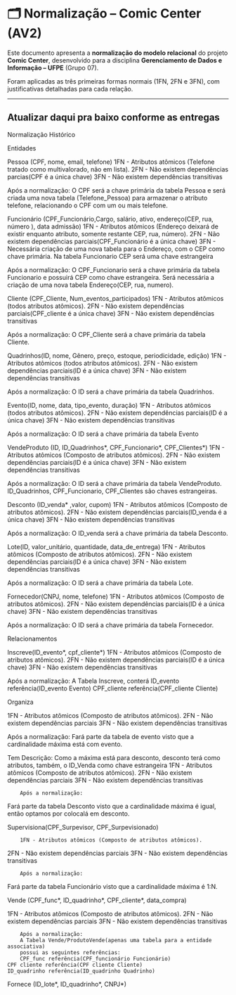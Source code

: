 
# 🗂️ Normalização – Comic Center (AV2)

Este documento apresenta a **normalização do modelo relacional** do projeto **Comic Center**, desenvolvido para a disciplina **Gerenciamento de Dados e Informação – UFPE** (Grupo 07).

Foram aplicadas as três primeiras formas normais (1FN, 2FN e 3FN), com justificativas detalhadas para cada relação.

---
## Atualizar daqui pra baixo conforme as entregas

Normalização
Histórico

Entidades	

Pessoa (CPF, nome, email, telefone)
1FN - Atributos atômicos (Telefone tratado como multivalorado, não em lista).
2FN - Não existem dependências parcias(CPF é a única chave)
3FN - Não existem dependências transitivas

Após a normalização:
 O CPF será a chave primária da tabela Pessoa e será criada uma nova tabela (Telefone_Pessoa) para armazenar o atributo telefone, relacionando o CPF com um ou mais telefone.

Funcionário (CPF_Funcionário,Cargo, salário, ativo, endereço(CEP, rua, número ), data admissão)
1FN - Atributos atômicos (Endereço deixará de existir enquanto atributo, somente restante CEP, rua, número).
2FN - Não existem dependências parciais(CPF_Funcionário é a única chave)
3FN - Necessária criação de uma nova tabela para o Endereço, com o CEP como chave primária. Na tabela Funcionario CEP será uma chave estrangeira

Após a normalização: 
O CPF_Funcionario será a chave primária da tabela Funcionario e possuirá 
CEP como chave estrangeira. Será necessária a criação de uma nova tabela Endereço(CEP, rua, numero).

Cliente (CPF_Cliente, Num_eventos_participados)
1FN - Atributos atômicos (todos atributos atômicos).
2FN - Não existem dependências parciais(CPF_cliente é a única chave)
3FN - Não existem dependências transitivas

Após a normalização: 
O CPF_Cliente será a chave primária da tabela Cliente.


Quadrinhos(ID, nome, Gênero, preço, estoque, periodicidade, edição)
1FN - Atributos atômicos (todos atributos atômicos).
2FN - Não existem dependências parciais(ID é a única chave)
3FN - Não existem dependências transitivas

Após a normalização: 
O ID será a chave primária da tabela Quadrinhos.


Evento(ID, nome, data, tipo_evento, duração)
1FN - Atributos atômicos (todos atributos atômicos).
2FN - Não existem dependências parciais(ID é a única chave)
3FN - Não existem dependências transitivas

Após a normalização: 
O ID será a chave primária da tabela Evento

VendeProduto (ID, ID_Quadrinhos*, CPF_Funcionario*, CPF_Clientes*)
1FN - Atributos atômicos (Composto de atributos atômicos).
2FN - Não existem dependências parciais(ID é a única chave)
3FN - Não existem dependências transitivas

Após a normalização: 
O ID será a chave primária da tabela VendeProduto. ID_Quadrinhos, CPF_Funcionario, CPF_Clientes são chaves estrangeiras.

Desconto (ID_venda* ,valor, cupom)
1FN - Atributos atômicos (Composto de atributos atômicos).
2FN - Não existem dependências parciais(ID_venda é a única chave)
3FN - Não existem dependências transitivas

Após a normalização: 
O ID_venda será a chave primária da tabela Desconto.


Lote(ID, valor_unitário, quantidade, data_de_entrega)
1FN - Atributos atômicos (Composto de atributos atômicos).
2FN - Não existem dependências parciais(ID é a única chave)
3FN - Não existem dependências transitivas

Após a normalização: 
O ID será a chave primária da tabela Lote.


Fornecedor(CNPJ, nome, telefone)
1FN - Atributos atômicos (Composto de atributos atômicos).
2FN - Não existem dependências parciais(ID é a única chave)
3FN - Não existem dependências transitivas

Após a normalização: 
O ID será a chave primária da tabela Fornecedor.

Relacionamentos


Inscreve(ID_evento*, cpf_cliente*)
	1FN - Atributos atômicos (Composto de atributos atômicos).
2FN - Não existem dependências parciais(ID é a única chave)
3FN - Não existem dependências transitivas

Após a normalização: 
A Tabela Inscreve, conterá ID_evento referência(ID_evento Evento)
CPF_cliente referência(CPF_cliente Cliente)



Organiza

1FN - Atributos atômicos (Composto de atributos atômicos).
2FN - Não existem dependências parciais
3FN - Não existem dependências transitivas

Após a normalização: 
Fará parte da tabela de evento visto que a cardinalidade máxima está com evento.

Tem
Descrição: Como a máxima está para desconto, desconto terá como atributos, também, o ID_Venda como chave estrangeira
1FN - Atributos atômicos (Composto de atributos atômicos).
2FN - Não existem dependências parciais
3FN - Não existem dependências transitivas
		
		Após a normalização: 
Fará parte da tabela Desconto visto que a cardinalidade máxima é igual, então optamos por colocalá em desconto.


 Supervisiona(CPF_Surpevisor, CPF_Surpevisionado)

		1FN - Atributos atômicos (Composto de atributos atômicos).
2FN - Não existem dependências parciais
3FN - Não existem dependências transitivas

		Após a normalização: 
Fará parte da tabela Funcionário visto que a cardinalidade máxima é 1:N.

Vende (CPF_func*, ID_quadrinho*, CPF_cliente*, data_compra)
	
	
1FN - Atributos atômicos (Composto de atributos atômicos).
2FN - Não existem dependências parciais
3FN - Não existem dependências transitivas

		Após a normalização: 
		A Tabela Vende/ProdutoVende(apenas uma tabela para a entidade associativa)
		possui as seguintes referências:
		CPF_func referência(CPF_funcionário Funcionário)
	CPF cliente referência(CPF cliente Cliente)
	ID_quadrinho referência(ID_quadrinho Quadrinho)
													
Fornece (ID_lote*, ID_quadrinho*, CNPJ*)	

